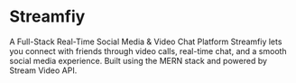 # Streamfiy
 A Full-Stack Real-Time Social Media &amp; Video Chat Platform Streamfiy lets you connect with friends through video calls, real-time chat, and a smooth social media experience. Built using the MERN stack and powered by Stream Video API.
